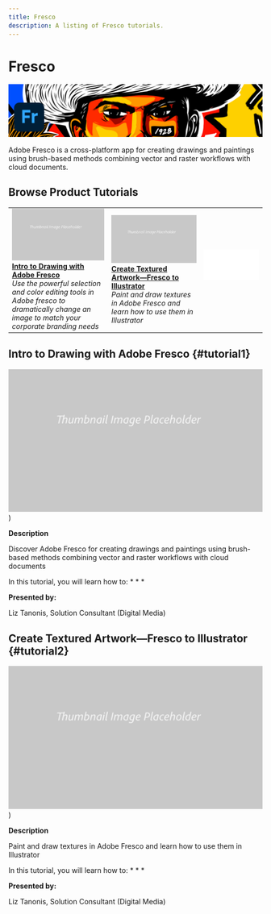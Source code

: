 ```yaml
---
title: Fresco
description: A listing of Fresco tutorials.
---
```


# Fresco

![Tutorial Hero Image](../assets/Fresco.jpg)

Adobe Fresco is a cross-platform app for creating drawings and paintings using brush-based methods combining vector and raster workflows with cloud documents.

## Browse Product Tutorials

<table>
<tr>
 <td>
   <a href="fresco.md#tutorial1">
      <img alt="Intro to Drawing with Adobe Fresco" src="../assets//table_placeholder.png" />
   </a>
    <div>
   <a href="fresco.md#tutorial1"><strong>Intro to Drawing with Adobe Fresco</strong></a>
    </div>
    <em>Use the powerful selection and color editing tools in Adobe fresco to dramatically change an image to match your corporate branding needs</em>
    <br>
  </td>
  <td>
   <a href="fresco.md#tutorial2">
      <img alt="Create Textured Artwork—Fresco to Illustrator" src="../assets//table_placeholder.png" />
   </a>
    <div>
   <a href="fresco.md#tutorial2"><strong>Create Textured Artwork—Fresco to Illustrator</strong></a>
    </div>
    <em>Paint and draw textures in Adobe Fresco and learn how to  use them in Illustrator</em>
    <br>
  </td>
  <td>
    <img alt="Spacer" src="../assets/Whitespacer.png" />
    <div>
    <br>
  </td>
</tr>
</table>

## Intro to Drawing with Adobe Fresco {#tutorial1}

![Video Hero Placeholder Image](../assets/table_placeholder.png))

**Description**

Discover Adobe Fresco for creating drawings and paintings using brush-based methods combining vector and raster workflows with cloud documents

In this tutorial, you will learn how to:
*
*
*

**Presented by:**

Liz Tanonis, Solution Consultant (Digital Media)

## Create Textured Artwork—Fresco to Illustrator {#tutorial2}

![Video Hero Placeholder Image](../assets/table_placeholder.png))

**Description**

Paint and draw textures in Adobe Fresco and learn how to  use them in Illustrator

In this tutorial, you will learn how to:
*
*
*

**Presented by:**

Liz Tanonis, Solution Consultant (Digital Media)
